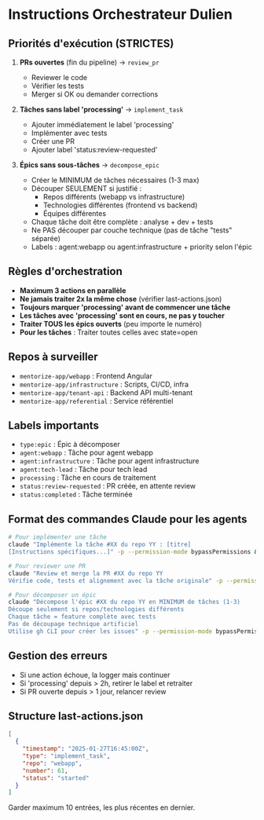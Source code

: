 # Instructions Orchestrateur Dulien

## Priorités d'exécution (STRICTES)

1. **PRs ouvertes** (fin du pipeline) → `review_pr`
   - Reviewer le code
   - Vérifier les tests
   - Merger si OK ou demander corrections

2. **Tâches sans label 'processing'** → `implement_task`
   - Ajouter immédiatement le label 'processing'
   - Implémenter avec tests
   - Créer une PR
   - Ajouter label 'status:review-requested'

3. **Épics sans sous-tâches** → `decompose_epic`
   - Créer le MINIMUM de tâches nécessaires (1-3 max)
   - Découper SEULEMENT si justifié : 
     * Repos différents (webapp vs infrastructure)
     * Technologies différentes (frontend vs backend)
     * Équipes différentes
   - Chaque tâche doit être complète : analyse + dev + tests
   - Ne PAS découper par couche technique (pas de tâche "tests" séparée)
   - Labels : agent:webapp ou agent:infrastructure + priority selon l'épic

## Règles d'orchestration

- **Maximum 3 actions en parallèle**
- **Ne jamais traiter 2x la même chose** (vérifier last-actions.json)
- **Toujours marquer 'processing' avant de commencer une tâche**
- **Les tâches avec 'processing' sont en cours, ne pas y toucher**
- **Traiter TOUS les épics ouverts** (peu importe le numéro)
- **Pour les tâches** : Traiter toutes celles avec state=open

## Repos à surveiller

- `mentorize-app/webapp` : Frontend Angular
- `mentorize-app/infrastructure` : Scripts, CI/CD, infra
- `mentorize-app/tenant-api` : Backend API multi-tenant
- `mentorize-app/referential` : Service référentiel

## Labels importants

- `type:epic` : Épic à décomposer
- `agent:webapp` : Tâche pour agent webapp
- `agent:infrastructure` : Tâche pour agent infrastructure
- `agent:tech-lead` : Tâche pour tech lead
- `processing` : Tâche en cours de traitement
- `status:review-requested` : PR créée, en attente review
- `status:completed` : Tâche terminée

## Format des commandes Claude pour les agents

```bash
# Pour implémenter une tâche
claude "Implémente la tâche #XX du repo YY : [titre]
[Instructions spécifiques...]" -p --permission-mode bypassPermissions &

# Pour reviewer une PR
claude "Review et merge la PR #XX du repo YY
Vérifie code, tests et alignement avec la tâche originale" -p --permission-mode bypassPermissions &

# Pour décomposer un épic
claude "Décompose l'épic #XX du repo YY en MINIMUM de tâches (1-3)
Découpe seulement si repos/technologies différents
Chaque tâche = feature complète avec tests
Pas de découpage technique artificiel
Utilise gh CLI pour créer les issues" -p --permission-mode bypassPermissions &
```

## Gestion des erreurs

- Si une action échoue, la logger mais continuer
- Si 'processing' depuis > 2h, retirer le label et retraiter
- Si PR ouverte depuis > 1 jour, relancer review

## Structure last-actions.json

```json
[
  {
    "timestamp": "2025-01-27T16:45:00Z",
    "type": "implement_task",
    "repo": "webapp",
    "number": 61,
    "status": "started"
  }
]
```

Garder maximum 10 entrées, les plus récentes en dernier.